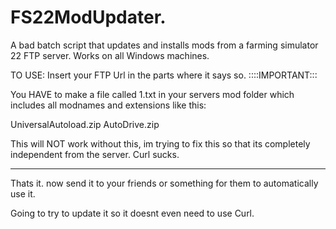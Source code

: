 # FS22ModUpdater.

A bad batch script that updates and installs mods from a farming simulator 22 FTP server. Works on all Windows machines.

TO USE:
Insert your FTP Url in the parts where it says so. 
::::IMPORTANT:::

You HAVE to make a file called 1.txt in your servers mod folder which includes all modnames and extensions like this:

UniversalAutoload.zip
AutoDrive.zip

This will NOT work without this, im trying to fix this so that its completely independent from the server. Curl sucks.

---------------
Thats it. now send it to your friends or something for them to automatically use it.

Going to try to update it so it doesnt even need to use Curl.
